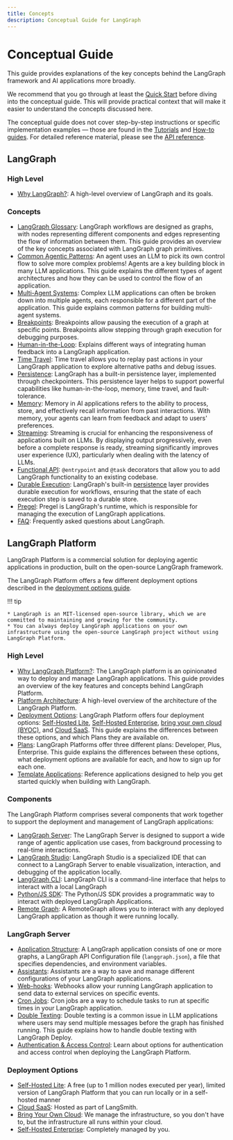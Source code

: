 ```yaml
---
title: Concepts
description: Conceptual Guide for LangGraph
---
```


# Conceptual Guide

This guide provides explanations of the key concepts behind the LangGraph framework and AI applications more broadly.

We recommend that you go through at least the [Quick Start](../tutorials/introduction.ipynb) before diving into the conceptual guide. This will provide practical context that will make it easier to understand the concepts discussed here.

The conceptual guide does not cover step-by-step instructions or specific implementation examples — those are found in the [Tutorials](../tutorials/index.md) and [How-to guides](../how-tos/index.md). For detailed reference material, please see the [API reference](../reference/index.md).

## LangGraph

### High Level

- [Why LangGraph?](high_level.md): A high-level overview of LangGraph and its goals.

### Concepts

- [LangGraph Glossary](low_level.md): LangGraph workflows are designed as graphs, with nodes representing different components and edges representing the flow of information between them. This guide provides an overview of the key concepts associated with LangGraph graph primitives.
- [Common Agentic Patterns](agentic_concepts.md): An agent uses an LLM to pick its own control flow to solve more complex problems! Agents are a key building block in many LLM applications. This guide explains the different types of agent architectures and how they can be used to control the flow of an application.
- [Multi-Agent Systems](multi_agent.md): Complex LLM applications can often be broken down into multiple agents, each responsible for a different part of the application. This guide explains common patterns for building multi-agent systems.
- [Breakpoints](breakpoints.md): Breakpoints allow pausing the execution of a graph at specific points. Breakpoints allow stepping through graph execution for debugging purposes.
- [Human-in-the-Loop](human_in_the_loop.md): Explains different ways of integrating human feedback into a LangGraph application.
- [Time Travel](time-travel.md): Time travel allows you to replay past actions in your LangGraph application to explore alternative paths and debug issues.
- [Persistence](persistence.md): LangGraph has a built-in persistence layer, implemented through checkpointers. This persistence layer helps to support powerful capabilities like human-in-the-loop, memory, time travel, and fault-tolerance.
- [Memory](memory.md): Memory in AI applications refers to the ability to process, store, and effectively recall information from past interactions. With memory, your agents can learn from feedback and adapt to users' preferences.
- [Streaming](streaming.md): Streaming is crucial for enhancing the responsiveness of applications built on LLMs. By displaying output progressively, even before a complete response is ready, streaming significantly improves user experience (UX), particularly when dealing with the latency of LLMs.
- [Functional API](functional_api.md): `@entrypoint` and `@task` decorators that allow you to add LangGraph functionality to an existing codebase.
- [Durable Execution](durable_execution.md): LangGraph's built-in [persistence](./persistence.md) layer provides durable execution for workflows, ensuring that the state of each execution step is saved to a durable store. 
- [Pregel](pregel.md): Pregel is LangGraph's runtime, which is responsible for managing the execution of LangGraph applications.
- [FAQ](faq.md): Frequently asked questions about LangGraph.

## LangGraph Platform

LangGraph Platform is a commercial solution for deploying agentic applications in production, built on the open-source LangGraph framework.

The LangGraph Platform offers a few different deployment options described in the [deployment options guide](./deployment_options.md).

!!! tip

    * LangGraph is an MIT-licensed open-source library, which we are committed to maintaining and growing for the community.
    * You can always deploy LangGraph applications on your own infrastructure using the open-source LangGraph project without using LangGraph Platform.

### High Level

- [Why LangGraph Platform?](./langgraph_platform.md): The LangGraph platform is an opinionated way to deploy and manage LangGraph applications. This guide provides an overview of the key features and concepts behind LangGraph Platform.
- [Platform Architecture](./platform_architecture.md): A high-level overview of the architecture of the LangGraph Platform.
- [Deployment Options](./deployment_options.md): LangGraph Platform offers four deployment options: [Self-Hosted Lite](./self_hosted.md#self-hosted-lite), [Self-Hosted Enterprise](./self_hosted.md#self-hosted-enterprise), [bring your own cloud (BYOC)](./bring_your_own_cloud.md), and [Cloud SaaS](./langgraph_cloud.md). This guide explains the differences between these options, and which Plans they are available on.
- [Plans](./plans.md): LangGraph Platforms offer three different plans: Developer, Plus, Enterprise. This guide explains the differences between these options, what deployment options are available for each, and how to sign up for each one.
- [Template Applications](./template_applications.md): Reference applications designed to help you get started quickly when building with LangGraph.

### Components

The LangGraph Platform comprises several components that work together to support the deployment and management of LangGraph applications:

- [LangGraph Server](./langgraph_server.md): The LangGraph Server is designed to support a wide range of agentic application use cases, from background processing to real-time interactions.
- [LangGraph Studio](./langgraph_studio.md): LangGraph Studio is a specialized IDE that can connect to a LangGraph Server to enable visualization, interaction, and debugging of the application locally.
- [LangGraph CLI](./langgraph_cli.md): LangGraph CLI is a command-line interface that helps to interact with a local LangGraph
- [Python/JS SDK](./sdk.md): The Python/JS SDK provides a programmatic way to interact with deployed LangGraph Applications.
- [Remote Graph](../how-tos/use-remote-graph.md): A RemoteGraph allows you to interact with any deployed LangGraph application as though it were running locally.

### LangGraph Server

- [Application Structure](./application_structure.md): A LangGraph application consists of one or more graphs, a LangGraph API Configuration file (`langgraph.json`), a file that specifies dependencies, and environment variables.
- [Assistants](./assistants.md): Assistants are a way to save and manage different configurations of your LangGraph applications.
- [Web-hooks](./langgraph_server.md#webhooks): Webhooks allow your running LangGraph application to send data to external services on specific events.
- [Cron Jobs](./langgraph_server.md#cron-jobs): Cron jobs are a way to schedule tasks to run at specific times in your LangGraph application.
- [Double Texting](./double_texting.md): Double texting is a common issue in LLM applications where users may send multiple messages before the graph has finished running. This guide explains how to handle double texting with LangGraph Deploy.
- [Authentication & Access Control](./auth.md): Learn about options for authentication and access control when deploying the LangGraph Platform.

### Deployment Options

- [Self-Hosted Lite](./self_hosted.md): A free (up to 1 million nodes executed per year), limited version of LangGraph Platform that you can run locally or in a self-hosted manner
- [Cloud SaaS](./langgraph_cloud.md): Hosted as part of LangSmith.
- [Bring Your Own Cloud](./bring_your_own_cloud.md): We manage the infrastructure, so you don't have to, but the infrastructure all runs within your cloud.
- [Self-Hosted Enterprise](./self_hosted.md): Completely managed by you.
